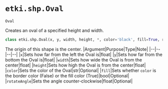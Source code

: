 # `etki.shp.Oval`
`Oval`

Creates an oval of a specified height and width.
```py
class etki.shp.Oval(x, y, width, height, *, color='black', fill=True, rotateAngle=0)
```
The origin of this shape is the center.
|Argument|Purpose|Type|Note|
|--|--|--|--|
|`x`|Sets how far from the left the Oval is|float|
|`y`|Sets how far from the bottom the Oval is|float|
|`width`|Sets how wide the Oval is from the center|float|
|`height`|Sets how high the Oval is from the center|float|
|`color`|Sets the color of the Oval|str|Optional|
|`fill`|Sets whether `color` is the border color (False) or the fill color (True)|bool|Optional|
|`rotateAngle`|Sets the angle counter-clockwise|float|Optional|
